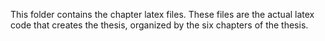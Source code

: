 This folder contains the chapter latex files. These files are the actual latex code that creates the thesis, organized by the six chapters of the thesis.
